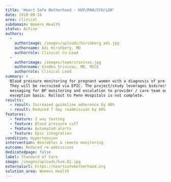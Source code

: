 ```yaml
---
title: 'Heart Safe Motherhood - HUP/PAH/CCH/LGH'
date: 2018-09-18
area: clinical
subdomain: Womens Health
status: Active
authors:
  - 
    authorimage: /images/uploads/hirshberg_adi.jpg
    authorname: Adi Hirshberg, MD
    authorrole: Clinical Co-Lead
  - 
    authorimage: /images/team/srinivas.jpg
    authorname: Sindhu Srinivas, MD, MSCE
    authorrole: Clinical Lead
summary: >
  Blood pressure monitoring for pregnant women with a diagnosis of pre-eclampsia.
  They will be recruited via EPIC. The project/study leverages bidirectional
  messaging for BP monitoring and escalation to provider / care team on an
  exception basis. Rollout to Penn Hospitals is not complete.
results:
  - result: Increased guideline adherence by 80%
  - result: Reduced 7 day readmission by 80%
features:
  - feature: 2 way texting
  - feature: Blood pressure cuff
  - feature: Automated alerts
  - feature: Epic integration
condition: Hypertension
intervention: Wearables & remote monitoring
outcome: Reduced re-admissions
dedicatedpage: false
label: Standard of Care 
image: /images/uploads/hsm.01.jpg
externalurl: https://heartsafemotherhood.org
solution_area: Womens Health
---
```

